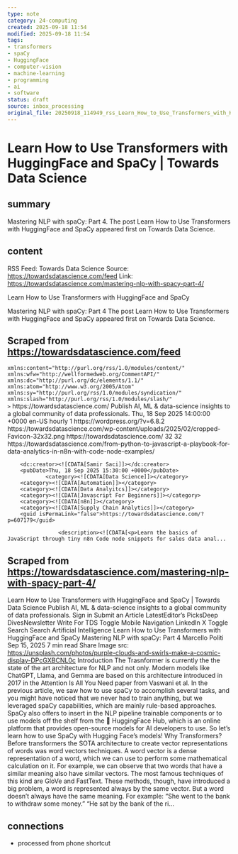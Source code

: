 ```yaml
---
type: note
category: 24-computing
created: 2025-09-18 11:54
modified: 2025-09-18 11:54
tags:
- transformers
- spaCy
- HuggingFace
- computer-vision
- machine-learning
- programming
- ai
- software
status: draft
source: inbox_processing
original_file: 20250918_114949_rss_Learn_How_to_Use_Transformers_with_HuggingFace_and.txt
---
```



# Learn How to Use Transformers with HuggingFace and SpaCy | Towards Data Science

## summary
Mastering NLP with spaCy: Part 4. The post Learn How to Use Transformers with HuggingFace and SpaCy appeared first on Towards Data Science.

## content
RSS Feed: Towards Data Science
Source: https://towardsdatascience.com/feed
Link: https://towardsdatascience.com/mastering-nlp-with-spacy-part-4/

Learn How to Use Transformers with HuggingFace and SpaCy

Mastering NLP with spaCy: Part 4 The post Learn How to Use Transformers with HuggingFace and SpaCy appeared first on Towards Data Science.

## Scraped from https://towardsdatascience.com/feed
<?xml version="1.0" encoding="UTF-8"?><rss version="2.0"
	xmlns:content="http://purl.org/rss/1.0/modules/content/"
	xmlns:wfw="http://wellformedweb.org/CommentAPI/"
	xmlns:dc="http://purl.org/dc/elements/1.1/"
	xmlns:atom="http://www.w3.org/2005/Atom"
	xmlns:sy="http://purl.org/rss/1.0/modules/syndication/"
	xmlns:slash="http://purl.org/rss/1.0/modules/slash/"
	>

<channel>
	<title>Towards Data Science</title>
	<atom:link href="https://towardsdatascience.com/feed/" rel="self" type="application/rss+xml" />
	<link>https://towardsdatascience.com/</link>
	<description>Publish AI, ML &#38; data-science insights to a global community of data professionals.</description>
	<lastBuildDate>Thu, 18 Sep 2025 14:00:00 +0000</lastBuildDate>
	<language>en-US</language>
	<sy:updatePeriod>
	hourly	</sy:updatePeriod>
	<sy:updateFrequency>
	1	</sy:updateFrequency>
	<generator>https://wordpress.org/?v=6.8.2</generator>

<image>
	<url>https://towardsdatascience.com/wp-content/uploads/2025/02/cropped-Favicon-32x32.png</url>
	<title>Towards Data Science</title>
	<link>https://towardsdatascience.com/</link>
	<width>32</width>
	<height>32</height>
</image> 
	<item>
		<title>From Python to JavaScript: A Playbook for Data Analytics in n8n with Code Node Examples</title>
		<link>https://towardsdatascience.com/from-python-to-javascript-a-playbook-for-data-analytics-in-n8n-with-code-node-examples/</link>
		
		<dc:creator><![CDATA[Samir Saci]]></dc:creator>
		<pubDate>Thu, 18 Sep 2025 15:30:00 +0000</pubDate>
				<category><![CDATA[Data Science]]></category>
		<category><![CDATA[Automation]]></category>
		<category><![CDATA[Data Analyitcs]]></category>
		<category><![CDATA[Javascript For Beginners]]></category>
		<category><![CDATA[n8n]]></category>
		<category><![CDATA[Supply Chain Analytics]]></category>
		<guid isPermaLink="false">https://towardsdatascience.com/?p=607179</guid>

					<description><![CDATA[<p>Learn the basics of JavaScript through tiny n8n Code node snippets for sales data anal...


## Scraped from https://towardsdatascience.com/mastering-nlp-with-spacy-part-4/
Learn How to Use Transformers with HuggingFace and SpaCy | Towards Data Science Publish AI, ML &amp; data-science insights to a global community of data professionals. Sign in Submit an Article LatestEditor’s PicksDeep DivesNewsletter Write For TDS Toggle Mobile Navigation LinkedIn X Toggle Search Search Artificial Intelligence Learn How to Use Transformers with HuggingFace and SpaCy Mastering NLP with spaCy: Part 4 Marcello Politi Sep 15, 2025 7 min read Share Image src: https://unsplash.com/photos/purple-clouds-and-swirls-make-a-cosmic-display-DPcGXBCNL0c Introduction The Trasnformer is currently the the state of the art architecture for NLP and not only. Modern models like ChatGPT, Llama, and Gemma are based on this architecture introduced in 2017 in the Attention Is All You Need paper from Vaswani et al. In the previous article, we saw how to use spaCy to accomplish several tasks, and you might have noticed that we never had to train anything, but we leveraged spaCy capabilities, which are mainly rule-based approaches. SpaCy also offers to insert in the NLP pipeline trainable components or to use models off the shelf from the 🤗 HuggingFace Hub, which is an online platform that provides open-source models for AI developers to use. So let&#8217;s learn how to use SpaCy with Hugging Face&#8217;s models! Why Transformers? Before transformers the SOTA architecture to create vector representations of words was word vectors techniques. A word vector is a dense representation of a word, which we can use to perform some mathematical calculation on it. For example, we can observe that two words that have a similar meaning also have similar vectors. The most famous techniques of this kind are GloVe and FastText. These methods, though, have introduced a big problem, a word is represented always by the same vector. But a word doesn&#8217;t always have the same meaning. For example: &#8220;She went to the bank to withdraw some money.&#8221; &#8220;He sat by the bank of the ri...


## connections
- processed from phone shortcut
